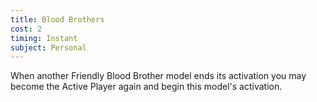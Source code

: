 ```yaml
---
title: Blood Brothers
cost: 2
timing: Instant
subject: Personal
---
```

When another Friendly Blood Brother model ends its activation you may become the Active Player again and begin this model's activation.